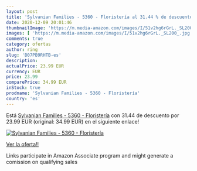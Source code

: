 ```yaml
---
layout: post
title: 'Sylvanian Families - 5360 - Floristería al 31.44 % de descuento'
date: 2020-12-09 20:01:46
thumbnailImage: 'https://m.media-amazon.com/images/I/51v2hg6rGrL._SL200_.jpg'
images: [ 'https://m.media-amazon.com/images/I/51v2hg6rGrL._SL200_.jpg' ]
comments: true
category: ofertas
author: ring
slug: 'B07PB9RHTB-es'
description:
actualPrice: 23.99 EUR
currency: EUR
price: 23.99
comparePrice: 34.99 EUR
inStock: true
prodname: 'Sylvanian Families - 5360 - Floristería'
country: 'es'
---
```


Está [Sylvanian Families - 5360 - Floristería](https://www.amazon.es/dp/B07PB9RHTB/?tag=tolees-21) con 31.44 de descuento por 23.99 EUR (original: 34.99 EUR) en el siguiente enlace!

[![Sylvanian Families - 5360 - Floristería](https://m.media-amazon.com/images/I/51v2hg6rGrL._SL200_.jpg)](https://www.amazon.es/dp/B07PB9RHTB/?tag=tolees-21)

[Ver la oferta!!](https://www.amazon.es/dp/B07PB9RHTB/?tag=tolees-21)

Links participate in Amazon Associate program and might generate a comission on qualifying sales


